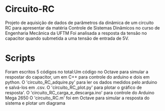 # Circuito-RC
Projeto de aquisição de dados de parâmetros da dinâmica de um circuito RC para apresentar da matéria Controle de Sistemas Dinâmicos no curso de Engenharia Mecânica da UFTM
Foi analisada a resposta da tensão no capacitor quando submetida a uma tensão de entrada de 5V.

# Scripts
Foram escritos 5 códigos no total:Um código no Octave para simular a respostar do capacitor, um em C++ para controle do arduino e dois em python. O 'circuito_RC_adquire.py' para ler os dados medidos pelo arduino e salvá-los em .csv.
O 'circuito_RC_plot.py' para plotar o gráfico de resposta'.
O 'circuito_RC_carga_e_descarga.ino' para controle do Arduino Mega 2650
O 'circuito_RC.m' foi em Octave para simular a resposta do sistema e plotar um diagrama
